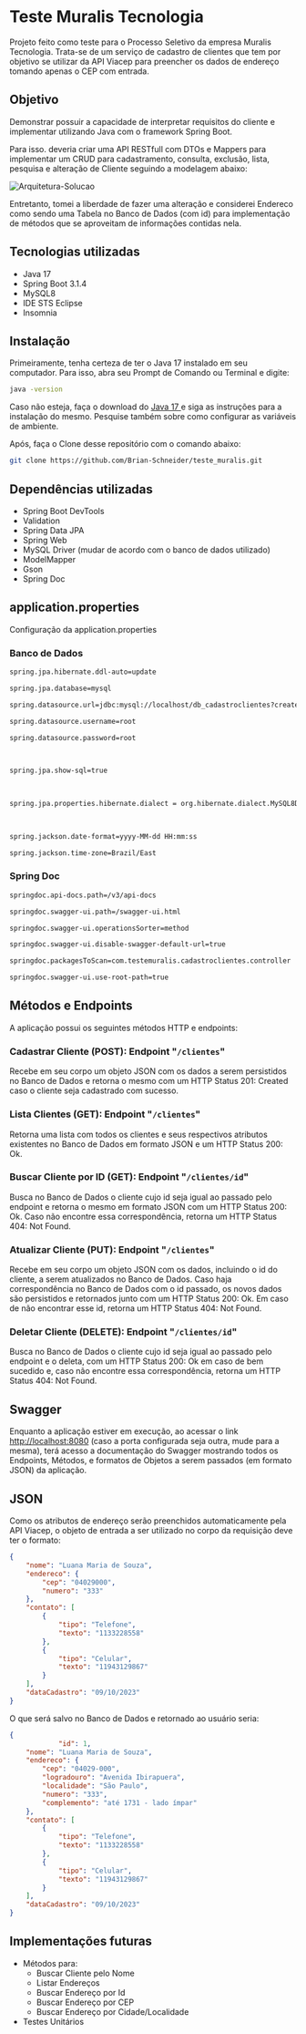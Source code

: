 # Teste Muralis Tecnologia

Projeto feito como teste para o Processo Seletivo da empresa Muralis Tecnologia.
Trata-se de um serviço de cadastro de clientes que tem por objetivo se utilizar da API Viacep para preencher os dados de endereço tomando apenas o CEP com entrada.


## Objetivo

Demonstrar possuir a capacidade de interpretar requisitos do cliente e implementar utilizando Java com o framework Spring Boot.

Para isso. deveria criar uma API RESTfull com DTOs e Mappers para implementar um CRUD  para cadastramento, consulta, exclusão, lista, pesquisa e alteração de Cliente seguindo a modelagem abaixo:
 
<img align="center" alt="Arquitetura-Solucao" src="https://i.ibb.co/1nZ34dj/Opera-Instant-neo-2023-10-09-031650-D01-SPRINGBOOT-INTERMEDIARIO-V01-01012023.png">

Entretanto, tomei a liberdade de fazer uma alteração e considerei Endereco como sendo uma Tabela no Banco de Dados (com id) para implementação de métodos que se aproveitam de informações contidas nela.

## Tecnologias utilizadas

 - Java 17
 - Spring Boot 3.1.4
 - MySQL8
 - IDE STS Eclipse
 - Insomnia

## Instalação

Primeiramente, tenha certeza de ter o Java 17 instalado em seu computador. Para isso, abra seu Prompt de Comando ou Terminal e digite:

```cmd
java -version
````

Caso não esteja, faça o download do [Java 17
](https://www.oracle.com/br/java/technologies/downloads/#java17) e siga as instruções para a instalação do mesmo. Pesquise também sobre como configurar as variáveis de ambiente.

Após, faça o Clone desse repositório com o comando abaixo:
```bash
git clone https://github.com/Brian-Schneider/teste_muralis.git
```

## Dependências utilizadas

- Spring Boot DevTools
- Validation
- Spring Data JPA
- Spring Web
- MySQL Driver (mudar de acordo com o banco de dados utilizado)
- ModelMapper
- Gson
- Spring Doc

## application.properties

Configuração da application.properties
### Banco de Dados
```cmd
spring.jpa.hibernate.ddl-auto=update

spring.jpa.database=mysql

spring.datasource.url=jdbc:mysql://localhost/db_cadastroclientes?createDatabaseIfNotExist=true&serverTimezone=America/Sao_Paulo&useSSl=false

spring.datasource.username=root

spring.datasource.password=root

  

spring.jpa.show-sql=true

  

spring.jpa.properties.hibernate.dialect = org.hibernate.dialect.MySQL8Dialect

  

spring.jackson.date-format=yyyy-MM-dd HH:mm:ss

spring.jackson.time-zone=Brazil/East
```

### Spring Doc
```cmd
springdoc.api-docs.path=/v3/api-docs

springdoc.swagger-ui.path=/swagger-ui.html

springdoc.swagger-ui.operationsSorter=method

springdoc.swagger-ui.disable-swagger-default-url=true

springdoc.packagesToScan=com.testemuralis.cadastroclientes.controller

springdoc.swagger-ui.use-root-path=true
```
## Métodos e Endpoints
A aplicação possui os seguintes métodos HTTP e endpoints:

### Cadastrar Cliente (POST): Endpoint "```/clientes```"
Recebe em seu corpo um objeto JSON com os dados a serem persistidos no Banco de Dados e retorna o mesmo com um HTTP Status 201: Created caso o cliente seja cadastrado com sucesso.

### Lista Clientes (GET): Endpoint "```/clientes```"
Retorna uma lista com todos os clientes e seus respectivos atributos existentes no Banco de Dados em formato JSON e um HTTP Status 200: Ok.

### Buscar Cliente por ID (GET): Endpoint "```/clientes/id```"
Busca no Banco de Dados o cliente cujo id seja igual ao passado pelo endpoint e retorna o mesmo em formato JSON com um HTTP Status 200: Ok. Caso não encontre essa correspondência, retorna um HTTP Status 404: Not Found.

### Atualizar Cliente (PUT): Endpoint "```/clientes```"
Recebe em seu corpo um objeto JSON com os dados, incluindo o id do cliente, a serem atualizados no Banco de Dados. Caso haja correspondência no Banco de Dados com o id passado, os novos dados são persistidos e retornados junto com um HTTP Status 200: Ok. Em caso de não encontrar esse id, retorna um HTTP Status 404: Not Found.

### Deletar Cliente (DELETE): Endpoint "```/clientes/id```"
Busca no Banco de Dados o cliente cujo id seja igual ao passado pelo endpoint e o deleta, com um HTTP Status 200: Ok em caso de bem sucedido e, caso não encontre essa correspondência, retorna um HTTP Status 404: Not Found.

## Swagger

Enquanto a aplicação estiver em execução, ao acessar o link [http://localhost:8080](http://localhost:8080) (caso a porta configurada seja outra, mude para a mesma), terá acesso a documentação do Swagger mostrando todos os Endpoints, Métodos, e formatos de Objetos a serem passados (em formato JSON) da aplicação.


## JSON

Como os atributos de endereço serão preenchidos automaticamente pela API Viacep, o objeto de entrada a ser utilizado no corpo da requisição deve ter o formato:
```json
{
	"nome": "Luana Maria de Souza",
	"endereco": {
		"cep": "04029000",
		"numero": "333"
	},
	"contato": [
		{
			"tipo": "Telefone",
			"texto": "1133228558"
		},
		{
			"tipo": "Celular",
			"texto": "11943129867"
		}
	],
	"dataCadastro": "09/10/2023"
}
```
O que será salvo no Banco de Dados e retornado ao usuário seria:
```json
{
            "id": 1,
	"nome": "Luana Maria de Souza",
	"endereco": {
		"cep": "04029-000",
		"logradouro": "Avenida Ibirapuera",
		"localidade": "São Paulo",
		"numero": "333",
		"complemento": "até 1731 - lado ímpar"
	},
	"contato": [
		{
			"tipo": "Telefone",
			"texto": "1133228558"
		},
		{
			"tipo": "Celular",
			"texto": "11943129867"
		}
	],
	"dataCadastro": "09/10/2023"
}
```

## Implementações futuras

 - Métodos para:
	 - Buscar Cliente pelo Nome
	 - Listar Endereços
	 - Buscar Endereço por Id
	 - Buscar Endereço por CEP
	 - Buscar Endereço por Cidade/Localidade
- Testes Unitários
